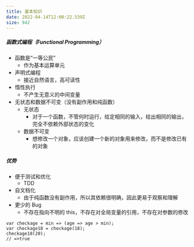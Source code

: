 ```yaml
---
title: 基本知识
date: 2022-04-14T12:00:22.539Z
size: 942
---
```

##### 函数式编程（Functional Programming）

- 函数是“一等公民”
  - 作为基本运算单元
- 声明式编程
  - 接近自然语言，高可读性
- 惰性执行
  - 不产生无意义的中间变量
- 无状态和数据不可变（没有副作用和纯函数）
  - 无状态
    - 对于一个函数，不管何时运行，给定相同的输入，给出相同的输出，完全不依赖外部状态的变化
  - 数据不可变
    - 想修改一个对象，应该创建一个新的对象用来修改，而不是修改已有的对象

##### 优势

- 便于测试和优化
  - TDD
- 自文档化
  - 由于纯函数没有副作用，所以其依赖很明确，因此更易于观察和理解
- 更少的 Bug
  - 不存在指向不明的 this，不存在对全局变量的引用，不存在对参数的修改



```tsx
var checkage = min => (age => age > min);
var checkage18 = checkage(18);
checkage18(20);
// =>true
```

